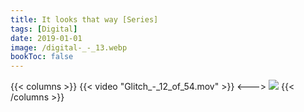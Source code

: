 ```yaml
---
title: It looks that way [Series]
tags: [Digital]
date: 2019-01-01
image: /digital-_-_13.webp
bookToc: false
---
```

{{< columns >}}
{{< video "Glitch_-_12_of_54.mov" >}}
<--->
![](/digital-_-_10.webp)
{{< /columns >}}